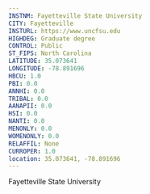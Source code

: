 ```yaml
---
INSTNM: Fayetteville State University
CITY: Fayetteville
INSTURL: https://www.uncfsu.edu
HIGHDEG: Graduate degree
CONTROL: Public
ST_FIPS: North Carolina
LATITUDE: 35.073641
LONGITUDE: -78.891696
HBCU: 1.0
PBI: 0.0
ANNHI: 0.0
TRIBAL: 0.0
AANAPII: 0.0
HSI: 0.0
NANTI: 0.0
MENONLY: 0.0
WOMENONLY: 0.0
RELAFFIL: None
CURROPER: 1.0
location: 35.073641, -78.891696
---
```

Fayetteville State University
